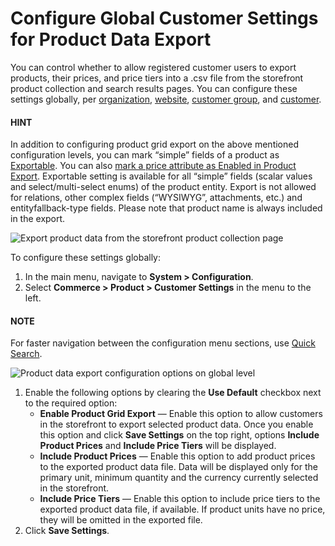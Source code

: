 <a id="sys-commerce-product-customer-settings"></a>

# Configure Global Customer Settings for Product Data Export

You can control whether to allow registered customer users to export products, their prices, and price tiers into a .csv file from the storefront product collection and search results pages. You can configure these settings globally, per [organization](../../../user-management/organizations/org-configuration/commerce/product/organization-customer-settings.md#sys-users-organization-commerce-products-customer-settings), [website](../../../websites/web-configuration/commerce/product/website-customer-settings.md#sys-websites-commerce-products-customer-settings), [customer group](../../../../customers/customer-groups/customer-group-configuration/commerce/product/customer-group-product-customer-settings.md#user-guide-customer-groups-customer-settings), and [customer](../../../../customers/customers/customer-configuration/commerce/product/customer-product-settings.md#user-guide-customers-customer-settings).

#### HINT
In addition to configuring product grid export on the above mentioned configuration levels, you can mark “simple” fields of a product as [Exportable](../../../entities/entity-fields/entity-fields-advanced-properties.md#admin-guide-create-entity-fields-advanced). You can also [mark a price attribute as Enabled in Product Export](../../../../products/price-attributes/index.md#user-guide-products-price-attributes-manage). Exportable setting is available for all “simple” fields (scalar values and select/multi-select enums) of the product entity. Export is not allowed for relations, other complex fields (“WYSIWYG”, attachments, etc.) and entityfallback-type fields. Please note that product name is always included in the export.

![Export product data from the storefront product collection page](user/img/storefront/navigation/export.png)

To configure these settings globally:

1. In the main menu, navigate to **System > Configuration**.
2. Select **Commerce > Product > Customer Settings** in the menu to the left.

#### NOTE
For faster navigation between the configuration menu sections, use [Quick Search](../../quick-search.md#user-guide-system-configuration-quick-search).

![Product data export configuration options on global level](user/img/system/config_commerce/product/global-product-export.png)
1. Enable the following options by clearing the **Use Default** checkbox next to the required option:
   * **Enable Product Grid Export** — Enable this option to allow customers in the storefront to export selected product data. Once you enable this option and click **Save Settings** on the top right, options **Include Product Prices** and **Include Price Tiers** will be displayed.
   * **Include Product Prices** — Enable this option to add product prices to the exported product data file. Data will be displayed only for the primary unit, minimum quantity and the currency currently selected in the storefront.
   * **Include Price Tiers** — Enable this option to include price tiers to the exported product data file, if available. If product units have no price, they will be omitted in the exported file.
2. Click **Save Settings**.

